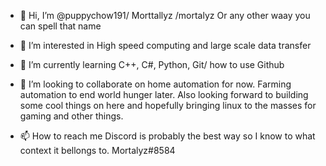 - 👋 Hi, I’m @puppychow191/ Morttallyz /mortalyz Or any other waay you can spell that name

- 👀 I’m interested in High speed computing and large scale data transfer 

- 🌱 I’m currently learning C++, C#, Python, Git/ how to use Github

- 💞️ I’m looking to collaborate on home automation for now.
          Farming automation to end world hunger later.
          Also looking forward to building some cool things on here and hopefully 
          bringing linux to the masses for gaming and other things.

- 📫 How to reach me Discord is probably the best way so I know to what context it bellongs to. Mortalyz#8584


<!---
puppychow191/puppychow191 is a ✨ special ✨ repository because its `README.md` (this file) appears on your GitHub profile.
You can click the Preview link to take a look at your changes.
--->
